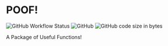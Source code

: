 # POOF!
![GitHub Workflow Status](https://img.shields.io/github/actions/workflow/status/petr-pavlik/poof/r-package.yml?style=flat-square) ![GitHub](https://img.shields.io/github/license/petr-pavlik/poof?style=flat-square) ![GitHub code size in bytes](https://img.shields.io/github/languages/code-size/petr-pavlik/poof?style=flat-square)

A Package of Useful Functions!
